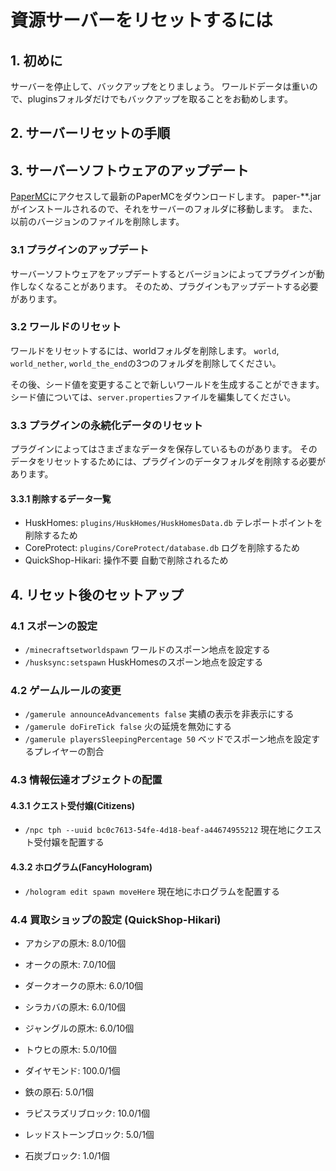 # 資源サーバーをリセットするには

## 1. 初めに

サーバーを停止して、バックアップをとりましょう。
ワールドデータは重いので、pluginsフォルダだけでもバックアップを取ることをお勧めします。

## 2. サーバーリセットの手順

## 3. サーバーソフトウェアのアップデート

[PaperMC](https://papermc.io/downloads/paper)にアクセスして最新のPaperMCをダウンロードします。
paper-**.jarがインストールされるので、それをサーバーのフォルダに移動します。
また、以前のバージョンのファイルを削除します。

### 3.1 プラグインのアップデート
サーバーソフトウェアをアップデートするとバージョンによってプラグインが動作しなくなることがあります。
そのため、プラグインもアップデートする必要があります。

### 3.2 ワールドのリセット

ワールドをリセットするには、worldフォルダを削除します。
`world`, `world_nether`, `world_the_end`の3つのフォルダを削除してください。

その後、シード値を変更することで新しいワールドを生成することができます。
シード値については、`server.properties`ファイルを編集してください。

### 3.3 プラグインの永続化データのリセット
プラグインによってはさまざまなデータを保存しているものがあります。
そのデータをリセットするためには、プラグインのデータフォルダを削除する必要があります。

#### 3.3.1 削除するデータ一覧
- HuskHomes: `plugins/HuskHomes/HuskHomesData.db` テレポートポイントを削除するため
- CoreProtect: `plugins/CoreProtect/database.db` ログを削除するため
- QuickShop-Hikari: 操作不要 自動で削除されるため

## 4. リセット後のセットアップ

### 4.1 スポーンの設定
- `/minecraftsetworldspawn` ワールドのスポーン地点を設定する
- `/husksync:setspawn` HuskHomesのスポーン地点を設定する


### 4.2 ゲームルールの変更
- `/gamerule announceAdvancements false` 実績の表示を非表示にする
- `/gamerule doFireTick false` 火の延焼を無効にする
- `/gamerule playersSleepingPercentage 50` ベッドでスポーン地点を設定するプレイヤーの割合

### 4.3 情報伝達オブジェクトの配置
#### 4.3.1 クエスト受付嬢(Citizens)
- `/npc tph --uuid bc0c7613-54fe-4d18-beaf-a44674955212` 現在地にクエスト受付嬢を配置する

#### 4.3.2 ホログラム(FancyHologram)
- `/hologram edit spawn moveHere` 現在地にホログラムを配置する


### 4.4 買取ショップの設定 (QuickShop-Hikari)

- アカシアの原木: 8.0/10個
- オークの原木: 7.0/10個
- ダークオークの原木: 6.0/10個
- シラカバの原木: 6.0/10個
- ジャングルの原木: 6.0/10個
- トウヒの原木: 5.0/10個

- ダイヤモンド: 100.0/1個
- 鉄の原石: 5.0/1個
- ラピスラズリブロック: 10.0/1個
- レッドストーンブロック: 5.0/1個
- 石炭ブロック: 1.0/1個

